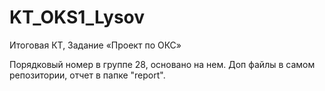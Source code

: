 # KT_OKS1_Lysov
Итоговая КТ, Задание «Проект по ОКС»

Порядковый номер в группе 28, основано на нем.
Доп файлы в самом репозитории, отчет в папке "report".
